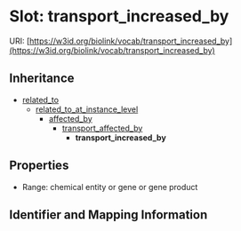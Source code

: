 # Slot: transport_increased_by

URI: [https://w3id.org/biolink/vocab/transport_increased_by](https://w3id.org/biolink/vocab/transport_increased_by)




## Inheritance

* [related_to](related_to.md)
    * [related_to_at_instance_level](related_to_at_instance_level.md)
        * [affected_by](affected_by.md)
            * [transport_affected_by](transport_affected_by.md)
                * **transport_increased_by**



## Properties

 * Range: chemical entity or gene or gene product



## Identifier and Mapping Information






